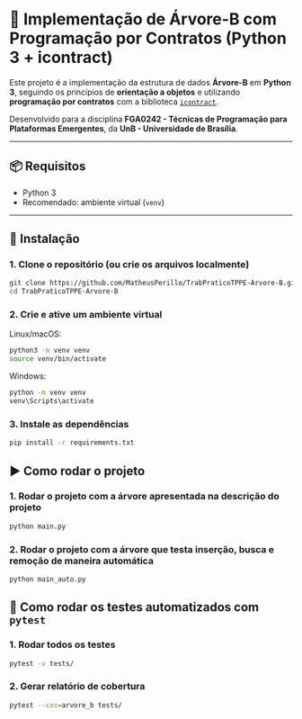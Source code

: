 # 🌳 Implementação de Árvore-B com Programação por Contratos (Python 3 + icontract)

Este projeto é a implementação da estrutura de dados **Árvore-B** em **Python 3**, seguindo os princípios de **orientação a objetos** e utilizando **programação por contratos** com a biblioteca [`icontract`](https://icontract.readthedocs.io/en/latest/).

Desenvolvido para a disciplina **FGA0242 - Técnicas de Programação para Plataformas Emergentes**, da **UnB - Universidade de Brasília**.

---

## 📦 Requisitos

- Python 3
- Recomendado: ambiente virtual (`venv`)

---

## 🔧 Instalação

### 1. Clone o repositório (ou crie os arquivos localmente)
```bash
git clone https://github.com/MatheusPerillo/TrabPraticoTPPE-Arvore-B.git
cd TrabPraticoTPPE-Arvore-B
```
### 2. Crie e ative um ambiente virtual

Linux/macOS:
```bash
python3 -m venv venv
source venv/bin/activate
```
Windows:
```bash
python -m venv venv
venv\Scripts\activate
```

### 3. Instale as dependências

```bash
pip install -r requirements.txt
```

## ▶️ Como rodar o projeto 

### 1. Rodar o projeto com a árvore apresentada na descrição do projeto
```bash
python main.py
```

### 2. Rodar o projeto com a árvore que testa inserção, busca e remoção de maneira automática
```bash
python main_auto.py
```

## 🧪 Como rodar os testes automatizados com `pytest`

### 1. Rodar todos os testes
```bash
pytest -v tests/
```

### 2. Gerar relatório de cobertura
```bash
pytest --cov=arvore_b tests/
```